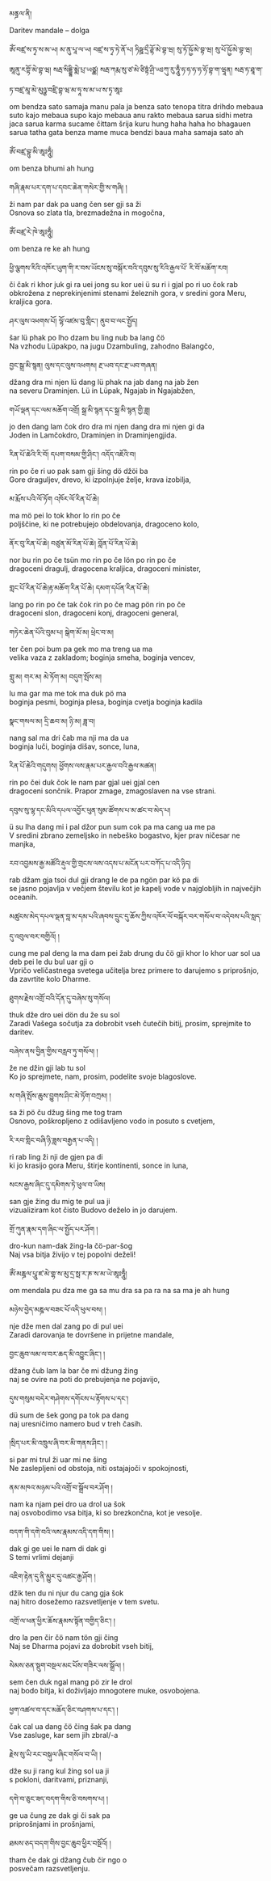 མནྜལ་ནི།  
Daritev mandale – dolga

ༀ་བཛྲ་ས་ཏྭ་ས་མ་ཡ། མ་ནུ་པཱ་ལ་ཡ། བཛྲ་ས་ཏྭ་ཏེ་ནོ་པ། ཏིཥྛ་དྲྀ་ཌྷོ་མེ་བྷ་ཝ། སུ་ཏོ་ཥྱོ་མེ་བྷ་ཝ། སུ་པོ་ཥྱོ་མེ་བྷ་ཝ། ཨཱནུ་རཀྟོ་མེ་བྷ་ཝ། སརྦ་སིདྡྷི་མྨེ་པྲ་ཡཙྪ། སརྦ་ཀརྨ་སུ་ཙ་མེ་ཙིཏྟཾ་ཤྲི་ཡཿཀུ་རུ་ཧཱུྃ་ཧ་ཧ་ཧ་ཧ་ཧོ་བྷ་ག་ཝཱན། སརྦ་ཏ་ཐཱ་ག་ཏ་བཛྲ་མཱ་མེ་མུཉྩ་བཛྲི་བྷ་ཝ་མ་ཧཱ་ས་མ་ཡ་ས་ཏྭ་ཨཱཿ  
om bendza sato samaja manu pala ja benza sato tenopa titra drihdo mebaua suto kajo mebaua supo kajo mebaua anu rakto mebaua sarua sidhi metra jaca sarua karma sucame čittam šrija kuru hung haha haha ho bhagauen sarua tatha gata benza mame muca bendzi baua maha samaja sato ah

ༀ་བཛྲ་བྷུ་མི་ཨཱཿཧཱུྃ།  
om benza bhumi ah hung

གཞི་རྣམ་པར་དག་པ་དབང་ཆེན་གསེར་གྱི་ས་གཞི། །  
ži nam par dak pa uang čen ser gji sa ži  
    Osnova so zlata tla, brezmadežna in mogočna,

ༀ་བཛྲ་རེ་ཁེ་ཨཱཿཧཱུྃ།  
om benza re ke ah hung

ཕྱི་ལྕགས་རིའི་འཁོར་ཡུག་གི་ར་བས་ཡོངས་སུ་བསྐོར་བའི་དབུས་སུ་རིའི་རྒྱལ་པོ་ རི་བོ་མཆོག་རབ།  
či čak ri khor juk gi ra uei jong su kor uei ü su ri i gjal po ri uo čok rab  
    obkrožena z neprekinjenimi stenami železnih gora, v sredini gora Meru, kraljica gora.

ཤར་ལུས་འཕགས་པོ། ལྷོ་འཛམ་བུ་གླིང་། ནུབ་བ་ལང་སྤྱོད།  
šar lü phak po lho dzam bu ling nub ba lang čö  
    Na vzhodu Lüpakpo, na jugu Dzambuling, zahodno Balangčo,

བྱང་སྒྲ་མི་སྙན། ལུས་དང་ལུས་འཕགས། རྔ་ཡབ་དང་རྔ་ཡབ་གཞན།  
džang dra mi njen lü dang lü phak na jab dang na jab žen  
    na severu Draminjen. Lü in Lüpak, Ngajab in Ngajabžen,

གཡོ་ལྡན་དང་ལམ་མཆོག་འགྲོ། སྒྲ་མི་སྙན་དང་སྒྲ་མི་སྙན་གྱི་ཟླ།  
jo den dang lam čok dro dra mi njen dang dra mi njen gi da  
    Joden in Lamčokdro, Draminjen in Draminjengjida.

རིན་པོ་ཆེའི་རི་བོ། དཔག་བསམ་གྱི་ཤིང་། འདོད་འཇོའི་བ།  
rin po če ri uo pak sam gji šing dö džöi ba  
    Gore draguljev, drevo, ki izpolnjuje želje, krava izobilja,

མ་རྨོས་པའི་ལོ་ཏོག འཁོར་ལོ་རིན་པོ་ཆེ།  
ma mö pei lo tok khor lo rin po če  
    poljščine, ki ne potrebujejo obdelovanja, dragoceno kolo,

ནོར་བུ་རིན་པོ་ཆེ། བཙུན་མོ་རིན་པོ་ཆེ། བློན་པོ་རིན་པོ་ཆེ།  
nor bu rin po če tsün mo rin po če lön po rin po če  
    dragoceni dragulj, dragocena kraljica, dragoceni minister,

གླང་པོ་རིན་པོ་ཆེ།རྟ་མཆོག་རིན་པོ་ཆེ། དམག་དཔོན་རིན་པོ་ཆེ།  
lang po rin po če tak čok rin po če mag pön rin po če  
    dragoceni slon, dragoceni konj, dragoceni general,

གཏེར་ཆེན་པོའི་བུམ་པ། སྒེག་མོ་མ། ཕྲེང་བ་མ།  
ter čen poi bum pa gek mo ma treng ua ma  
    velika vaza z zakladom; boginja smeha, boginja vencev,

གླུ་མ། གར་མ། མེ་ཏོག་མ། བདུག་སྤོས་མ།  
lu ma gar ma me tok ma duk pö ma  
    boginja pesmi, boginja plesa, boginja cvetja boginja kadila

སྣང་གསལ་མ། དྲི་ཆབ་མ། ཉི་མ། ཟླ་བ།  
nang sal ma dri čab ma nji ma da ua  
    boginja luči, boginja dišav, sonce, luna,

རིན་པོ་ཆེའི་གདུགས། ཕྱོགས་ལས་རྣམ་པར་རྒྱལ་བའི་རྒྱལ་མཚན།  
rin po čei duk čok le nam par gjal uei gjal cen  
    dragoceni sončnik. Prapor zmage, zmagoslaven na vse strani.

དབུས་སུ་ལྷ་དང་མིའི་དཔལ་འབྱོར་ཕུན་སུམ་ཚོགས་པ་མ་ཚང་བ་མེད་པ།  
ü su lha dang mi i pal džor pun sum cok pa ma cang ua me pa  
    V sredini zbrano zemeljsko in nebeško bogastvo, kjer prav ničesar ne manjka,

རབ་འབྱམས་རྒྱ་མཚོའི་རྡུལ་གྱི་གྲངས་ལས་འདས་པ་མངོན་པར་བཀོད་པ་འདི་ཉིད།  
rab džam gja tsoi dul gji drang le de pa ngön par kö pa di  
    se jasno pojavlja v večjem številu kot je kapelj vode v najglobljih in največjih oceanih.

མཚུངས་མེད་དཔལ་ལྡན་བླ་མ་དམ་པའི་ཞབས་དྲུང་དུ་ཆོས་ཀྱིས་འཁོར་ལོ་བསྐོར་བར་གསོལ་བ་འདེབས་པའི་སླད་དུ་འབུལ་བར་བགྱིའོ། །  
cung me pal deng la ma dam pei žab drung du čö gji khor lo khor uar sol ua deb pei le du bul uar gji o  
    Vpričo veličastnega svetega učitelja brez primere to darujemo s priprošnjo, da zavrtite kolo Dharme.

ཐུགས་རྗེས་འགྲོ་བའི་དོན་དུ་བཞེས་སུ་གསོལ།  
thuk dže dro uei dön du že su sol  
    Zaradi Vašega sočutja za dobrobit vseh čutečih bitij, prosim, sprejmite to daritev.

བཞེས་ནས་བྱིན་གྱིས་བརླབ་ཏུ་གསོལ། །  
že ne džin gji lab tu sol  
    Ko jo sprejmete, nam, prosim, podelite svoje blagoslove.

ས་གཞི་སྤོས་ཆུས་བྱུགས་ཤིང་མེ་ཏོག་བཀྲམ། །  
sa ži pö ču džug šing me tog tram  
    Osnovo, poškropljeno z odišavljeno vodo in posuto s cvetjem,

རི་རབ་གླིང་བཞི་ཉི་ཟླས་བརྒྱན་པ་འདི། །  
ri rab ling ži nji de gjen pa di  
    ki jo krasijo gora Meru, štirje kontinenti, sonce in luna,

སངས་རྒྱས་ཞིང་དུ་དམིགས་ཏེ་ཕུལ་བ་ཡིས།  
san gje žing du mig te pul ua ji  
    vizualiziram kot čisto Budovo deželo in jo darujem.

གྲོ་ཀུན་རྣམ་དག་ཞིང་ལ་སྤྱོད་པར་ཤོག །  
dro-kun nam-dak žing-la čö-par-šog  
    Naj vsa bitja živijo v tej popolni deželi!

ༀ་མཎྜལ་པཱུ་ཛ་མེ་གྷ་ས་མུ་དྲ་སྥ་ར་ཎ་ས་མ་ཡེ་ཨཱཿཧཱུྃ།  
om mendala pu dza me ga sa mu dra sa pa ra na sa ma je ah hung

མཉེས་བྱེད་མཎྜལ་བཟང་པོ་འདི་ཕུལ་བས། །  
nje dže men dal zang po di pul uei  
    Zaradi darovanja te dovršene in prijetne mandale,

བྱང་ཆུབ་ལམ་ལ་བར་ཆད་མི་འབྱུང་ཞིང༌། །  
džang čub lam la bar če mi džung žing  
    naj se ovire na poti do prebujenja ne pojavijo,

དུས་གསུམ་བདེར་གཤེགས་དགོངས་པ་རྟོགས་པ་དང༌།  
dü sum de šek gong pa tok pa dang  
    naj uresničimo namero bud v treh časih.

།སྲིད་པར་མི་འཁྲུལ་ཞི་བར་མི་གནས་ཤིང༌། །  
si par mi trul ži uar mi ne šing  
    Ne zaslepljeni od obstoja, niti ostajajoči v spokojnosti,

ནམ་མཁའ་མཉམ་པའི་འགྲོ་བ་སྒྲོལ་བར་ཤོག །  
nam ka njam pei dro ua drol ua šok  
    naj osvobodimo vsa bitja, ki so brezkončna, kot je vesolje.

བདག་གི་དགེ་བའི་ལས་རྣམས་འདི་དག་གིས། །  
dak gi ge uei le nam di dak gi  
    S temi vrlimi dejanji

འཇིག་རྟེན་དུ་ནི་མྱུར་དུ་འཚང་རྒྱ་ཤོག །  
džik ten du ni njur du cang gja šok  
    naj hitro dosežemo razsvetljenje v tem svetu.

འགྲོ་ལ་ཕན་ཕྱིར་ཆོས་རྣམས་སྟོན་བགྱིད་ཅིང༌། །  
dro la pen čir čö nam tön gji čing  
    Naj se Dharma pojavi za dobrobit vseh bitij,

སེམས་ཅན་སྡུག་བསྔལ་མང་པོས་གཟིར་ལས་སྒྲོལ། །  
sem čen duk ngal mang pö zir le drol  
    naj bodo bitja, ki doživljajo mnogotere muke, osvobojena.

ཕྱག་འཚལ་བ་དང་མཆོད་ཅིང་བཤགས་པ་དང༌། །  
čak cal ua dang čö čing šak pa dang  
    Vse zasluge, kar sem jih zbral/-a

རྗེས་སུ་ཡི་རང་བསྐུལ་ཞིང་གསོལ་བ་ཡི། །  
dže su ji rang kul žing sol ua ji  
    s pokloni, daritvami, priznanji,

དགེ་བ་ཅུང་ཟད་བདག་གིས་ཅི་བསགས་པ། །  
ge ua čung ze dak gi či sak pa  
    priprošnjami in prošnjami,

ཐམས་ཅད་བདག་གིས་བྱང་ཆུབ་ཕྱིར་བསྔོའོ། །  
tham če dak gi džang čub čir ngo o  
    posvečam razsvetljenju.
